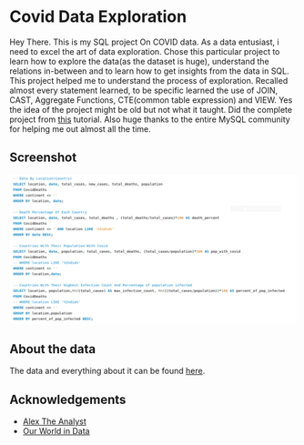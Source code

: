 
# Covid Data Exploration 

Hey There. This is my SQL project On COVID data. As a data entusiast, i need to excel  the art of data exploration. Chose this particular project to learn how to explore the data(as the dataset is huge), understand the relations in-between and to learn how to get insights from the data in SQL. This project helped me to understand the process of exploration. Recalled almost every statement learned, to be specific learned the use of JOIN, CAST, Aggregate Functions, CTE(common table expression) and VIEW. Yes the idea of the project might be old but not what it taught. Did the complete project from [this](https://www.youtube.com/watch?v=qfyynHBFOsM&list=PLUaB-1hjhk8H48Pj32z4GZgGWyylqv85f) tutorial. Also huge thanks to the entire MySQL community for helping me out almost all the time.
## Screenshot

![Query Screenshot](https://github.com/AkhilBodi/My_Projects/blob/main/SQL%20Projects/Covid%20Data%20Exploration/Query%20Screenshot.png)


## About the data

The data and everything about it can be found [here](https://ourworldindata.org/covid-deaths).
## Acknowledgements

 - [Alex The Analyst](https://www.youtube.com/@AlexTheAnalyst)
 - [Our World in Data](https://ourworldindata.org/)
